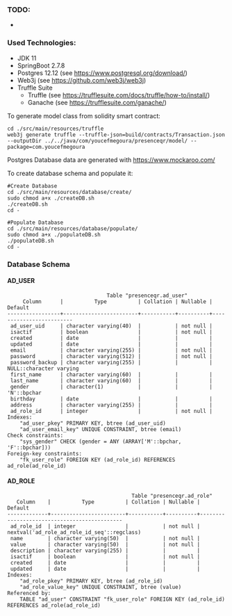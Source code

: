 ### TODO:
+ 

### Used Technologies:
+ JDK 11
+ SpringBoot 2.7.8
+ Postgres 12.12 (see https://www.postgresql.org/download/)
+ Web3j (see https://github.com/web3j/web3j)
+ Truffle Suite
  + Truffle (see https://trufflesuite.com/docs/truffle/how-to/install/)
  + Ganache (see https://trufflesuite.com/ganache/)

To generate model class from solidity smart contract:
```shell
cd ./src/main/resources/truffle
web3j generate truffle --truffle-json=build/contracts/Transaction.json --outputDir ../../java/com/youcefmegoura/presenceqr/model/ --package=com.youcefmegoura
```

Postgres Database data are generated with https://www.mockaroo.com/

To create database schema and populate it:
```shell
#Create Database
cd ./src/main/resources/database/create/
sudo chmod a+x ./createDB.sh
./createDB.sh
cd -

#Populate Database
cd ./src/main/resources/database/populate/
sudo chmod a+x ./populateDB.sh
./populateDB.sh
cd - 
```


### Database Schema
#### AD_USER
```text
                                Table "presenceqr.ad_user"
     Column      |          Type          | Collation | Nullable |         Default         
-----------------+------------------------+-----------+----------+-------------------------
 ad_user_uid     | character varying(40)  |           | not null | 
 isactif         | boolean                |           | not null | 
 created         | date                   |           |          | 
 updated         | date                   |           |          | 
 email           | character varying(255) |           | not null | 
 password        | character varying(512) |           | not null | 
 password_backup | character varying(255) |           |          | NULL::character varying
 first_name      | character varying(60)  |           |          | 
 last_name       | character varying(60)  |           |          | 
 gender          | character(1)           |           |          | 'N'::bpchar
 birthday        | date                   |           |          | 
 address         | character varying(255) |           |          | 
 ad_role_id      | integer                |           | not null | 
Indexes:
    "ad_user_pkey" PRIMARY KEY, btree (ad_user_uid)
    "ad_user_email_key" UNIQUE CONSTRAINT, btree (email)
Check constraints:
    "sys_gender" CHECK (gender = ANY (ARRAY['M'::bpchar, 'F'::bpchar]))
Foreign-key constraints:
    "fk_user_role" FOREIGN KEY (ad_role_id) REFERENCES ad_role(ad_role_id)

```
#### AD_ROLE
```text
                                        Table "presenceqr.ad_role"
   Column    |          Type          | Collation | Nullable |                   Default                   
-------------+------------------------+-----------+----------+---------------------------------------------
 ad_role_id  | integer                |           | not null | nextval('ad_role_ad_role_id_seq'::regclass)
 name        | character varying(50)  |           | not null | 
 value       | character varying(50)  |           | not null | 
 description | character varying(255) |           |          | 
 isactif     | boolean                |           | not null | 
 created     | date                   |           |          | 
 updated     | date                   |           |          | 
Indexes:
    "ad_role_pkey" PRIMARY KEY, btree (ad_role_id)
    "ad_role_value_key" UNIQUE CONSTRAINT, btree (value)
Referenced by:
    TABLE "ad_user" CONSTRAINT "fk_user_role" FOREIGN KEY (ad_role_id) REFERENCES ad_role(ad_role_id)

```